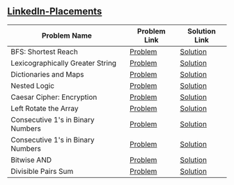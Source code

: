 ## [LinkedIn-Placements](https://www.hackerrank.com/domains/tutorials/linkedin-placements)

Problem Name|Problem Link|Solution Link
---|---|---
BFS: Shortest Reach|[Problem](https://www.hackerrank.com/challenges/linkedin-practice-graph-theory-bfs/problem)|[Solution](./linkedin-practice-graph-theory-bfs.cpp)
Lexicographically Greater String|[Problem](https://www.hackerrank.com/challenges/linkedin-practice-bigger-is-greater/problem)|[Solution](./linkedin-practice-bigger-is-greater.cpp)
Dictionaries and Maps|[Problem](https://www.hackerrank.com/challenges/linkedin-practice-dictionaries-and-maps/problem)|[Solution](./linkedin-practice-dictionaries-and-maps.php)
Nested Logic|[Problem](https://www.hackerrank.com/challenges/linkedin-practice-nested-logic/problem)|[Solution](./linkedin-practice-nested-logic.php)
Caesar Cipher: Encryption|[Problem](https://www.hackerrank.com/challenges/linkedin-practice-caesar-cipher/problem)|[Solution](./linkedin-practice-caesar-cipher.cpp)
Left Rotate the Array|[Problem](https://www.hackerrank.com/challenges/linkedin-practice-array-left-rotation/problem)|[Solution](./linkedin-practice-array-left-rotation.cpp)
Consecutive 1's in Binary Numbers|[Problem](https://www.hackerrank.com/challenges/linkedin-practice-binary-numbers/problem)|[Solution](./linkedin-practice-binary-numbers.cpp)
Consecutive 1's in Binary Numbers|[Problem](https://www.hackerrank.com/challenges/linkedin-practice-binary-numbers/problem)|[Solution](./linkedin-practice-binary-numbers.cpp)
Bitwise AND|[Problem](https://www.hackerrank.com/challenges/linkedin-practice-bitwise-and/problem)|[Solution](./linkedin-practice-bitwise-and.cpp)
Divisible Pairs Sum|[Problem](https://www.hackerrank.com/challenges/linkedin-practice-divisible-sum-pairs/problem)|[Solution](./linkedin-practice-divisible-sum-pairs.cpp)
